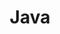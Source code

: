 ---
title: "Java"
weight: 2
links:
- title: "Project Loom and Structured Concurrency"
  link: "https://www.javaadvent.com/2020/12/project-loom-and-structured-concurrency.html"
- title: "Why a library developer should use abstract class instead of interface"
  link: "http://hannesdorfmann.com/android/library-abstract-class/"
- title: "Thymeleaf Utility Objects"
  link: "https://gist.github.com/jorgeacetozi/443e8f422dfbdf9c78a34c8eb25d5693"
- title: "JVM Anatomy Quarks"
  link: "https://shipilev.net/jvm/anatomy-quarks/"
- title: "Empirical Study of Usage and Performance of Java Collections"
  link: "https://www.researchgate.net/publication/313820944_Empirical_Study_of_Usage_and_Performance_of_Java_Collections"
- title: "The truth about Optional"
  link: "https://blog.sourced-bvba.be/article/2017/01/06/the-usages-of-optional"
- title: "Teeing, a hidden gem in the Java API"
  link: "https://blog.frankel.ch/teeing-java-api/"
- title: "Brian Goetz: Handling InterruptedException"
  link: https://topic.alibabacloud.com/a/handling-interruptedexception-brian-goetz_8_8_31503524.html
- title: "Static vs Dynamic Binding in Java"
  link: "https://www.geeksforgeeks.org/static-vs-dynamic-binding-in-java/"
- title: "Java Debuggers: A Peek Under the Hood"
  link: "https://www.youtube.com/watch?v=buUkXFx9ao8"
- title: "Hamcrest Matchers"
  link: "http://hamcrest.org/JavaHamcrest/javadoc/2.1/org/hamcrest/Matchers.html"
- title: "Compilation Overview"
  link: "https://openjdk.java.net/groups/compiler/doc/compilation-overview/index.html"
---